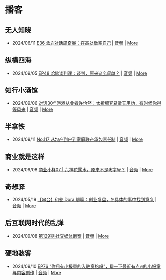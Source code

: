 # 播客

## 无人知晓
- 2024/06/11 [E36 孟岩对话周奇墨：在高处做空自己](https://www.xiaoyuzhoufm.com/episode/6667f31dc26e396a36eefe25) | [音频](https://dts-api.xiaoyuzhoufm.com/track/611719d3cb0b82e1df0ad29e/6667f31dc26e396a36eefe25/media.xyzcdn.net/ljJYPINg_uUnMMt8WMuIsiU41BZt.m4a) | [More](channels/%E6%97%A0%E4%BA%BA%E7%9F%A5%E6%99%93.md)

## 纵横四海
- 2024/09/05 [EP48 哈佛谈判课：谈判，原来这么简单？](https://www.ximalaya.com/sound/754241918) | [音频](https://aod.cos.tx.xmcdn.com/storages/77e6-audiofreehighqps/19/A7/GKwRIJIKrx3aBb03gQMLBlhR.m4a) | [More](channels/%E7%BA%B5%E6%A8%AA%E5%9B%9B%E6%B5%B7.md)

## 知行小酒馆
- 2024/09/06 [对话30年游戏从业者许怡然：太折腾容易做无用功，有时候你得等风来](https://www.xiaoyuzhoufm.com/episode/66da9e85bfd7110df4aa09d1) | [音频](https://dts-api.xiaoyuzhoufm.com/track/6013f9f58e2f7ee375cf4216/66da9e85bfd7110df4aa09d1/media.xyzcdn.net/lkAF6SxFC387SwFnLLWDcgt5HJ76.m4a) | [More](channels/%E7%9F%A5%E8%A1%8C%E5%B0%8F%E9%85%92%E9%A6%86.md)

## 半拿铁
- 2024/09/11 [No.117 从包产到户到家庭联产承包责任制](https://www.ximalaya.com/sound/755851498) | [音频](https://tk.wavpub.com/WPDL_pUTWwhbwwjWBrzuTGSAgxfKjLsydhGVsGamVRgzcpMFUDGpJarybRgCkLJ-47.m4a) | [More](channels/%E5%8D%8A%E6%8B%BF%E9%93%81.md)

## 商业就是这样
- 2024/09/08 [商业小样07 | 六神花露水，原来不是老字号？](https://www.ximalaya.com/sound/755118883) | [音频](https://aod.cos.tx.xmcdn.com/storages/b4c1-audiofreehighqps/1D/75/GKwRIDoKs5m3AFOjXQMM7k1b.m4a) | [More](channels/%E5%95%86%E4%B8%9A%E5%B0%B1%E6%98%AF%E8%BF%99%E6%A0%B7.md)

## 奇想驿
- 2024/05/19 [【串台】和姜 Dora 聊聊：创业复盘，在具体的事中找到意义](https://www.xiaoyuzhoufm.com/episode/664962d382b428eafd844366) | [音频](https://dts-api.xiaoyuzhoufm.com/track/6034daea97755b8fc9c66480/664962d382b428eafd844366/media.xyzcdn.net/llloyy2KoUURla1cgosxmkenwwHw.m4a) | [More](channels/%E5%A5%87%E6%83%B3%E9%A9%BF.md)

## 后互联网时代的乱弹
- 2024/09/08 [第129期 社交媒体断案](https://hosting.wavpub.cn/pie/ep129/) | [音频](https://tk.wavpub.com/WPDL_buADqKMBKTGgSdzGLMfBWzHwUpxVPXbdDAKqVqEupxruwfZMEtajzwacge-51.mp3) | [More](channels/%E5%90%8E%E4%BA%92%E8%81%94%E7%BD%91%E6%97%B6%E4%BB%A3%E7%9A%84%E4%B9%B1%E5%BC%B9.md)

## 硬地骇客
- 2024/09/10 [EP76 “你拥有小报童的入驻资格吗”，聊一下最近有点🔥的小报童与内容创作](https://www.xiaoyuzhoufm.com/episode/66e069fdbfd7110df4b732a0) | [音频](https://dts-api.xiaoyuzhoufm.com/track/640ee2438be5d40013fe4a87/66e069fdbfd7110df4b732a0/media.xyzcdn.net/ln4OExn3mXtGpyJbiODSB7BREaqN.m4a) | [More](channels/%E7%A1%AC%E5%9C%B0%E9%AA%87%E5%AE%A2.md)

